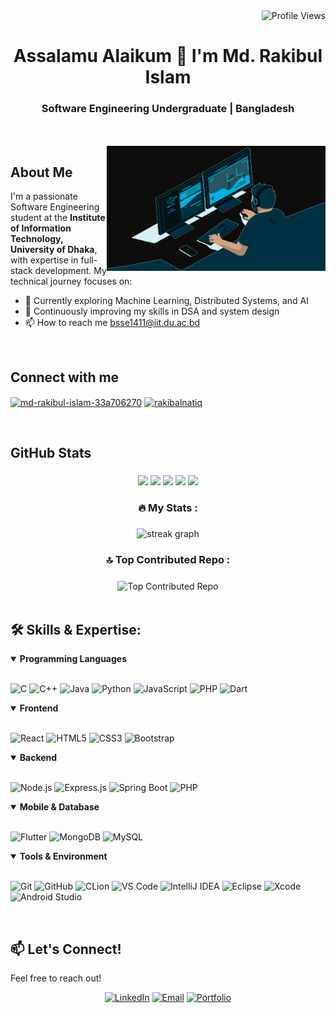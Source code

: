 <div align="right">
  <img src="https://komarev.com/ghpvc/?username=Rakibul1411&color=blue&style=flat-square" alt="Profile Views" />
</div>

<h1 align="center">Assalamu Alaikum 👋 I'm Md. Rakibul Islam</h1>
<h3 align="center">Software Engineering Undergraduate | Bangladesh</h3>

<br><br>
<img align="right" width="350" height="200" src="https://raw.githubusercontent.com/Potential17/Potential17/master/user%20(2).gif" alt="GIF" />


## About Me
I'm a passionate Software Engineering student at the **Institute of Information Technology, University of Dhaka**, with expertise in full-stack development. My technical journey focuses on:

- 🌱 Currently exploring Machine Learning, Distributed Systems, and AI
- 🚀 Continuously improving my skills in DSA and system design
- 📫 How to reach me bsse1411@iit.du.ac.bd

<br>

## Connect with me

<p align="left">
<a href="https://linkedin.com/in/md-rakibul-islam-33a706270" target="blank"><img align="center" src="https://raw.githubusercontent.com/rahuldkjain/github-profile-readme-generator/master/src/images/icons/Social/linked-in-alt.svg" alt="md-rakibul-islam-33a706270" height="30" width="40" /></a>
<a href="https://fb.com/rakibalnatiq" target="blank"><img align="center" src="https://raw.githubusercontent.com/rahuldkjain/github-profile-readme-generator/master/src/images/icons/Social/facebook.svg" alt="rakibalnatiq" height="30" width="40" /></a>
</p> <br>

## GitHub Stats

###

<div align="center">
  
![](http://github-profile-summary-cards.vercel.app/api/cards/profile-details?username=Rakibul1411&theme=merko)
![](http://github-profile-summary-cards.vercel.app/api/cards/repos-per-language?username=Rakibul1411&theme=merko)
![](http://github-profile-summary-cards.vercel.app/api/cards/most-commit-language?username=Rakibul1411&theme=merko)
![](http://github-profile-summary-cards.vercel.app/api/cards/stats?username=Rakibul1411&theme=merko)
![](http://github-profile-summary-cards.vercel.app/api/cards/productive-time?username=Rakibul1411&theme=merko&utcOffset=8)
</div>

###

<h3 align="center">🔥 My Stats :</h3>

###

<div align="center">
  <img src="https://streak-stats.demolab.com?user=Rakibul1411&locale=en&mode=daily&theme=merko&hide_border=false&border_radius=5&order=3" height="220" alt="streak graph"  />
</div>

###

<h3 align="center">🔝 Top Contributed Repo :</h3>

###

<div align="center">
  <img src="https://github-contributor-stats.vercel.app/api?username=Rakibul1411&limit=4&theme=merko&combine_all_yearly_contributions=true" align="center" height="220" alt="Top Contributed Repo"  />
</div>

<br>

###

## 🛠️ Skills & Expertise:

<details open>
<summary><b>Programming Languages</b></summary>
<br>
<p>
  <img alt="C" src="https://img.shields.io/badge/C-00599C?style=for-the-badge&logo=c&logoColor=white" />
  <img alt="C++" src="https://img.shields.io/badge/C++-00599C?style=for-the-badge&logo=c%2B%2B&logoColor=white" />
  <img alt="Java" src="https://img.shields.io/badge/Java-ED8B00?style=for-the-badge&logo=openjdk&logoColor=white" />
  <img alt="Python" src="https://img.shields.io/badge/Python-3776AB?style=for-the-badge&logo=python&logoColor=white" />
  <img alt="JavaScript" src="https://img.shields.io/badge/JavaScript-F7DF1E?style=for-the-badge&logo=javascript&logoColor=black" />
  <img alt="PHP" src="https://img.shields.io/badge/PHP-777BB4?style=for-the-badge&logo=php&logoColor=white" />
  <img alt="Dart" src="https://img.shields.io/badge/Dart-0175C2?style=for-the-badge&logo=dart&logoColor=white" />
</p>
</details>

<details open>
<summary><b>Frontend</b></summary>
<br>
<p>
  <img alt="React" src="https://img.shields.io/badge/React-61DAFB?style=for-the-badge&logo=react&logoColor=black" />
  <img alt="HTML5" src="https://img.shields.io/badge/HTML5-E34F26?style=for-the-badge&logo=html5&logoColor=white" />
  <img alt="CSS3" src="https://img.shields.io/badge/CSS3-1572B6?style=for-the-badge&logo=css3&logoColor=white" />
  <img alt="Bootstrap" src="https://img.shields.io/badge/Bootstrap-563D7C?style=for-the-badge&logo=bootstrap&logoColor=white" />
</p>
</details>

<details open>
<summary><b>Backend</b></summary>
<br>
<p>
  <img alt="Node.js" src="https://img.shields.io/badge/Node.js-339933?style=for-the-badge&logo=node.js&logoColor=white" />
  <img alt="Express.js" src="https://img.shields.io/badge/Express.js-000000?style=for-the-badge&logo=express&logoColor=white" />
  <img alt="Spring Boot" src="https://img.shields.io/badge/Spring_Boot-6DB33F?style=for-the-badge&logo=spring-boot&logoColor=white" />
  <img alt="PHP" src="https://img.shields.io/badge/PHP-777BB4?style=for-the-badge&logo=php&logoColor=white" />
</p>
</details>

<details open>
<summary><b>Mobile & Database</b></summary>
<br>
<p>
  <img alt="Flutter" src="https://img.shields.io/badge/Flutter-02569B?style=for-the-badge&logo=flutter&logoColor=white" />
  <img alt="MongoDB" src="https://img.shields.io/badge/MongoDB-47A248?style=for-the-badge&logo=mongodb&logoColor=white" />
  <img alt="MySQL" src="https://img.shields.io/badge/MySQL-4479A1?style=for-the-badge&logo=mysql&logoColor=white" />
</p>
</details>

<details open>
<summary><b>Tools & Environment</b></summary>
<br>
<p>
  <img alt="Git" src="https://img.shields.io/badge/Git-F05032?style=for-the-badge&logo=git&logoColor=white" />
  <img alt="GitHub" src="https://img.shields.io/badge/GitHub-181717?style=for-the-badge&logo=github&logoColor=white" />
  <img alt="CLion" src="https://img.shields.io/badge/CLion-000000?style=for-the-badge&logo=clion&logoColor=white" />
  <img alt="VS Code" src="https://img.shields.io/badge/VS_Code-007ACC?style=for-the-badge&logo=visual-studio-code&logoColor=white" />
  <img alt="IntelliJ IDEA" src="https://img.shields.io/badge/IntelliJ_IDEA-000000?style=for-the-badge&logo=intellij-idea&logoColor=white" />
  <img alt="Eclipse" src="https://img.shields.io/badge/Eclipse-2C2255?style=for-the-badge&logo=eclipse&logoColor=white" />
  <img alt="Xcode" src="https://img.shields.io/badge/Xcode-147EFB?style=for-the-badge&logo=xcode&logoColor=white" />
  <img alt="Android Studio" src="https://img.shields.io/badge/Android_Studio-3DDC84?style=for-the-badge&logo=android-studio&logoColor=white" />
</p>
</details>

<br>

## 📫 Let's Connect!

<p>Feel free to reach out!</p>

<div align="center">
  
  [![LinkedIn](https://img.shields.io/badge/Let's_connect_on_LinkedIn-0077B5?style=for-the-badge&logo=linkedin&logoColor=white)](https://linkedin.com/in/md-rakibul-islam-33a706270)
  [![Email](https://img.shields.io/badge/Send_me_an_email-D14836?style=for-the-badge&logo=gmail&logoColor=white)](mailto:bsse1411@iit.du.ac.bd)
  [![Portfolio](https://img.shields.io/badge/Portfolio-Coming_Soon-4285F4?style=for-the-badge&logo=google-chrome&logoColor=white)](#)
  
</div>
